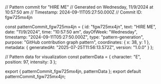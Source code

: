 // Pattern commit for "HIRE ME"
// Generated on Wednesday, 11/9/2024 at 10:57:50 am
// Timestamp: 2024-09-11T05:27:50.000Z
// Commit ID: fgw725mx4jn

const patternCommit_fgw725mx4jn = {
  id: "fgw725mx4jn",
  text: "HIRE ME",
  date: "11/9/2024",
  time: "10:57:50 am",
  dayOfWeek: "Wednesday",
  timestamp: "2024-09-11T05:27:50.000Z",
  type: "pattern-generation",
  purpose: "GitHub contribution graph pattern",
  coordinates: {
    x: 38,
    y: 1
  },
  metadata: {
    generatedAt: "2025-07-25T11:56:13.572Z",
    version: "1.0.0"
  }
};

// Pattern data for visualization
const patternData = {
  character: "E",
  position: 97,
  intensity: 3
};

export { patternCommit_fgw725mx4jn, patternData };
export default patternCommit_fgw725mx4jn;
